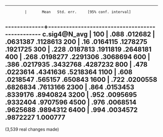 
--------------------------------------------------------------
             |       Mean   Std. err.     [95% conf. interval]
-------------+------------------------------------------------
c.sig4@N_avg |
        100  |       .088    .012682    |  .0631387    .1128613
        200  |        .16   .0164115      .1278275    .1921725
        300  |       .228   .0187813      .1911819    .2648181
        400  |       .268   .0198277      .2291306    .3068694
        600  |       .386   .0217935      .3432768    .4287232
        800  |       .478   .0223614      .4341636    .5218364
       1100  |       .608   .0218547       .565157     .650843
       1600  |       .722   .0200558      .6826834    .7613166
       2300  |       .864   .0153453      .8339176    .8940824
       3200  |       .952   .0095695      .9332404    .9707596
       4500  |       .976   .0068514      .9625688    .9894312
       6400  |       .994   .0034572      .9872227    1.000777
--------------------------------------------------------------
(3,539 real changes made)
